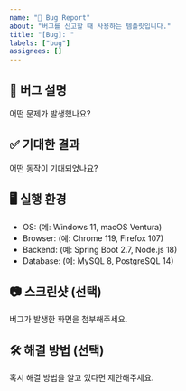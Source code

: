 ```yaml
---
name: "🐞 Bug Report"
about: "버그를 신고할 때 사용하는 템플릿입니다."
title: "[Bug]: "
labels: ["bug"]
assignees: []
---
```


## 🐛 버그 설명
어떤 문제가 발생했나요?

## ✅ 기대한 결과
어떤 동작이 기대되었나요?

## 🖥 실행 환경
- OS: (예: Windows 11, macOS Ventura)
- Browser: (예: Chrome 119, Firefox 107)
- Backend: (예: Spring Boot 2.7, Node.js 18)
- Database: (예: MySQL 8, PostgreSQL 14)

## 📷 스크린샷 (선택)
버그가 발생한 화면을 첨부해주세요.

## 🛠 해결 방법 (선택)
혹시 해결 방법을 알고 있다면 제안해주세요.
